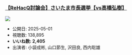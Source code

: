 ### [【ReHacQ討論会】さいたま市長選挙【vs高橋弘樹】](https://www.youtube.com/watch?v=JAL59MWRbcY)
[![](https://img.youtube.com/vi/JAL59MWRbcY/sddefault.jpg)](https://www.youtube.com/watch?v=JAL59MWRbcY)
-   公開日: 2025-05-01
-   視聴数: 138,895
-   **いいね数: 2,405**
-   出演者: 小袋成彬, 山口節生, 沢田良, 西内聡雄
